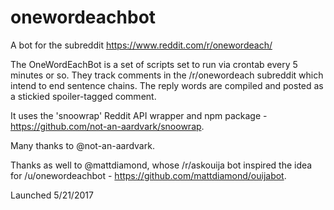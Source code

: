 # onewordeachbot
A bot for the subreddit https://www.reddit.com/r/onewordeach/

The OneWordEachBot is a set of scripts set to run via crontab every 5 minutes or so. They track comments in the /r/onewordeach subreddit which intend to end sentence chains. The reply words are compiled and posted as a stickied spoiler-tagged comment.

It uses the 'snoowrap' Reddit API wrapper and npm package - https://github.com/not-an-aardvark/snoowrap.

Many thanks to @not-an-aardvark.

Thanks as well to @mattdiamond, whose /r/askouija bot inspired the idea for /u/onewordeachbot - https://github.com/mattdiamond/ouijabot. 

Launched 5/21/2017
